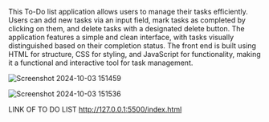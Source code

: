 This To-Do list application allows users to manage their tasks efficiently. 
Users can add new tasks via an input field, mark tasks as completed by clicking on them, and delete tasks with a designated delete button.
The application features a simple and clean interface, with tasks visually distinguished based on their completion status. 
The front end is built using HTML for structure, CSS for styling, and JavaScript for functionality, making it a functional and interactive tool for task management.



![Screenshot 2024-10-03 151459](https://github.com/user-attachments/assets/aa62d209-402c-4df9-912a-a77e021aa76f)

![Screenshot 2024-10-03 151536](https://github.com/user-attachments/assets/0dca0317-4609-4b93-a3c9-a1bbd661900c)



LINK OF TO DO LIST 
http://127.0.0.1:5500/index.html
